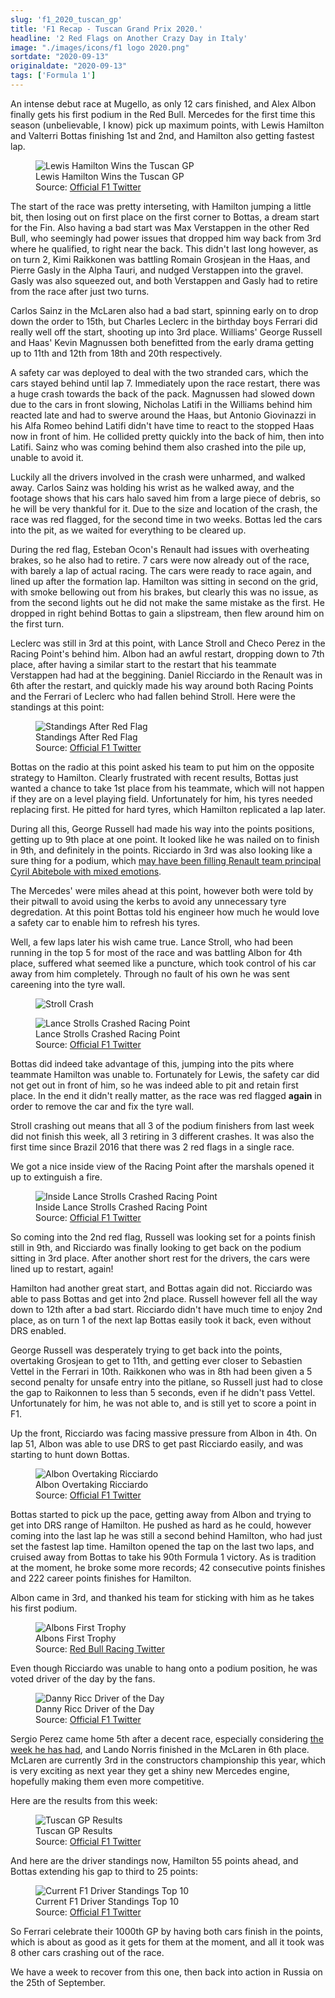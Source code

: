 ```yaml
---
slug: 'f1_2020_tuscan_gp'
title: 'F1 Recap - Tuscan Grand Prix 2020.'
headline: '2 Red Flags on Another Crazy Day in Italy'
image: "./images/icons/f1 logo 2020.png"
sortdate: "2020-09-13"
originaldate: "2020-09-13"
tags: ['Formula 1']
---
```


An intense debut race at Mugello, as only 12 cars finished, and Alex Albon finally gets his first podium in the Red Bull. Mercedes for the first time this season (unbelievable, I know) pick up maximum points, with Lewis Hamilton and Valterri Bottas finishing 1st and 2nd, and Hamilton also getting fastest lap.

<div id="imageDiv">
    <figure>
        <img src="https://joshlearningtocode.files.wordpress.com/2020/09/f1-2020-tuscan-gp-lewis-wins.jpg" alt="Lewis Hamilton Wins the Tuscan GP">
        <figcaption>Lewis Hamilton Wins the Tuscan GP</figcaption>
        <figcaption>Source: <a href="https://twitter.com/F1" target="_blank">Official F1 Twitter</a></figcaption>
    </figure>
</div>

The start of the race was pretty interseting, with Hamilton jumping a little bit, then losing out on first place on the first corner to Bottas, a dream start for the Fin. Also having a bad start was Max Verstappen in the other Red Bull, who seemingly had power issues that dropped him way back from 3rd where he qualified, to right near the back. This didn't last long however, as on turn 2, Kimi Raikkonen was battling Romain Grosjean in the Haas, and Pierre Gasly in the Alpha Tauri, and nudged Verstappen into the gravel. Gasly was also squeezed out, and both Verstappen and Gasly had to retire from the race after just two turns. 

<div id="imageDiv">
    <p class="tweetToEmbed" style="display: none;">1305186981325025288</p>
</div>

Carlos Sainz in the McLaren also had a bad start, spinning early on to drop down the order to 15th, but Charles Leclerc in the birthday boys Ferrari did really well off the start, shooting up into 3rd place. Williams' George Russell and Haas' Kevin Magnussen both benefitted from the early drama getting up to 11th and 12th from 18th and 20th respectively.

A safety car was deployed to deal with the two stranded cars, which the cars stayed behind until lap 7. Immediately upon the race restart, there was a huge crash towards the back of the pack. Magnussen had slowed down due to the cars in front slowing, Nicholas Latifi in the Williams behind him reacted late and had to swerve around the Haas, but Antonio Giovinazzi in his Alfa Romeo behind Latifi didn't have time to react to the stopped Haas now in front of him. He collided pretty quickly into the back of him, then into Latifi. Sainz who was coming behind them also crashed into the pile up, unable to avoid it.

<div id="imageDiv">
    <p class="tweetToEmbed" style="display: none;">1305176355471065089</p>
</div>

Luckily all the drivers involved in the crash were unharmed, and walked away. Carlos Sainz was holding his wrist as he walked away, and the footage shows that his cars halo saved him from a large piece of debris, so he will be very thankful for it. Due to the size and location of the crash, the race was red flagged, for the second time in two weeks. Bottas led the cars into the pit, as we waited for everything to be cleared up. 

During the red flag, Esteban Ocon's Renault had issues with overheating brakes, so he also had to retire. 7 cars were now already out of the race, with barely a lap of actual racing. The cars were ready to race again, and lined up after the formation lap. Hamilton was sitting in second on the grid, with smoke bellowing out from his brakes, but clearly this was no issue, as from the second lights out he did not make the same mistake as the first. He dropped in right behind Bottas to gain a slipstream, then flew around him on the first turn.

Leclerc was still in 3rd at this point, with Lance Stroll and Checo Perez in the Racing Point's behind him. Albon had an awful restart, dropping down to 7th place, after having a similar start to the restart that his teammate Verstappen had had at the beggining. Daniel Ricciardo in the Renault was in 6th after the restart, and quickly made his way around both Racing Points and the Ferrari of Leclerc who had fallen behind Stroll. Here were the standings at this point:

<div id="imageDiv">
    <figure>
        <img src="https://joshlearningtocode.files.wordpress.com/2020/09/f1-2020-tuscan-gp-race-standings-after-red-flag.jpg" alt="Standings After Red Flag">
        <figcaption>Standings After Red Flag</figcaption>
        <figcaption>Source: <a href="https://twitter.com/F1" target="_blank">Official F1 Twitter</a></figcaption>
    </figure>
</div>

Bottas on the radio at this point asked his team to put him on the opposite strategy to Hamilton. Clearly frustrated with recent results, Bottas just wanted a chance to take 1st place from his teammate, which will not happen if they are on a level playing field. Unfortunately for him, his tyres needed replacing first. He pitted for hard tyres, which Hamilton replicated a lap later. 

During all this, George Russell had made his way into the points positions, getting up to 9th place at one point. It looked like he was nailed on to finish in 9th, and definitely in the points. Ricciardo in 3rd was also looking like a sure thing for a podium, which <a target="_blank" href="https://www.formula1.com/en/latest/article.he-chooses-placement-but-i-choose-the-design-ricciardo-reveals-tattoo-bet.1XiqmTbs2WoB4Xbb8jeCNC.html">may have been filling Renault team principal Cyril Abitebole with mixed emotions</a>. 

The Mercedes' were miles ahead at this point, however both were told by their pitwall to avoid using the kerbs to avoid any unnecessary tyre degredation. At this point Bottas told his engineer how much he would love a safety car to enable him to refresh his tyres. 

Well, a few laps later his wish came true. Lance Stroll, who had been running in the top 5 for most of the race and was battling Albon for 4th place, suffered what seemed like a puncture, which took control of his car away from him completely. Through no fault of his own he was sent careening into the tyre wall. 

<div id="imageDiv">
    <figure>
        <img src="https://joshlearningtocode.files.wordpress.com/2020/09/f1-2020-tuscan-gp-strolls-crash.gif" alt="Stroll Crash">
    </figure>
</div>

<div id="imageDiv">
    <figure>
        <img src="https://joshlearningtocode.files.wordpress.com/2020/09/f1-2020-tuscan-gp-strolls-crashed-car.jpg" alt="Lance Strolls Crashed Racing Point">
        <figcaption>Lance Strolls Crashed Racing Point</figcaption>
        <figcaption>Source: <a href="https://twitter.com/F1" target="_blank">Official F1 Twitter</a></figcaption>
    </figure>
</div>

Bottas did indeed take advantage of this, jumping into the pits where teammate Hamilton was unable to. Fortunately for Lewis, the safety car did not get out in front of him, so he was indeed able to pit and retain first place. In the end it didn't really matter, as the race was red flagged **again** in order to remove the car and fix the tyre wall.

Stroll crashing out means that all 3 of the podium finishers from last week did not finish this week, all 3 retiring in 3 different crashes. It was also the first time since Brazil 2016 that there was 2 red flags in a single race. 

We got a nice inside view of the Racing Point after the marshals opened it up to extinguish a fire.

<div id="imageDiv">
    <figure>
        <img src="https://joshlearningtocode.files.wordpress.com/2020/09/f1-2020-tuscan-gp-strolls-crashed-car-insides.jpg" alt="Inside Lance Strolls Crashed Racing Point">
        <figcaption>Inside Lance Strolls Crashed Racing Point</figcaption>
        <figcaption>Source: <a href="https://twitter.com/F1" target="_blank">Official F1 Twitter</a></figcaption>
    </figure>
</div>

So coming into the 2nd red flag, Russell was looking set for a points finish still in 9th, and Ricciardo was finally looking to get back on the podium sitting in 3rd place. After another short rest for the drivers, the cars were lined up to restart, again!

Hamilton had another great start, and Bottas again did not. Ricciardo was able to pass Bottas and get into 2nd place. Russell however fell all the way down to 12th after a bad start. Ricciardo didn't have much time to enjoy 2nd place, as on turn 1 of the next lap Bottas easily took it back, even without DRS enabled. 

George Russell was desperately trying to get back into the points, overtaking Grosjean to get to 11th, and getting ever closer to Sebastien Vettel in the Ferrari in 10th. Raikkonen who was in 8th had been given a 5 second penalty for unsafe entry into the pitlane, so Russell just had to close the gap to Raikonnen to less than 5 seconds, even if he didn't pass Vettel. Unfortunately for him, he was not able to, and is still yet to score a point in F1. 

Up the front, Ricciardo was facing massive pressure from Albon in 4th. On lap 51, Albon was able to use DRS to get past Ricciardo easily, and was starting to hunt down Bottas. 

<div id="imageDiv">
    <figure>
        <img src="https://joshlearningtocode.files.wordpress.com/2020/09/f1-2020-tuscan-gp-albon-overtaking-ricciardo.jpg" alt="Albon Overtaking Ricciardo">
        <figcaption>Albon Overtaking Ricciardo</figcaption>
        <figcaption>Source: <a href="https://twitter.com/F1" target="_blank">Official F1 Twitter</a></figcaption>
    </figure>
</div>

<div id="imageDiv">
    <p class="tweetToEmbed" style="display: none;">1305199564379402241</p>
</div>

Bottas started to pick up the pace, getting away from Albon and trying to get into DRS range of Hamilton. He pushed as hard as he could, however coming into the last lap he was still a second behind Hamilton, who had just set the fastest lap time. Hamilton opened the tap on the last two laps, and cruised away from Bottas to take his 90th Formula 1 victory. As is tradition at the moment, he broke some more records; 42 consecutive points finishes and 222 career points finishes for Hamilton.

Albon came in 3rd, and thanked his team for sticking with him as he takes his first podium. 

<div id="imageDiv">
    <figure>
        <img src="https://joshlearningtocode.files.wordpress.com/2020/09/f1-2020-tuscan-gp-alex-trophy.jpg" alt="Albons First Trophy">
        <figcaption>Albons First Trophy</figcaption>
        <figcaption>Source: <a href="https://twitter.com/redbullracing" target="_blank">Red Bull Racing Twitter</a></figcaption>
    </figure>
</div>

Even though Ricciardo was unable to hang onto a podium position, he was voted driver of the day by the fans.

<div id="imageDiv">
    <figure>
        <img src="https://joshlearningtocode.files.wordpress.com/2020/09/f1-2020-tuscan-gp-danny-ricc-dotd.jpg" alt="Danny Ricc Driver of the Day">
        <figcaption>Danny Ricc Driver of the Day</figcaption>
        <figcaption>Source: <a href="https://twitter.com/F1" target="_blank">Official F1 Twitter</a></figcaption>
    </figure>
</div>

Sergio Perez came home 5th after a decent race, especially considering <a target="_blank" href="https://www.formula1.com/en/latest/article.nobody-told-me-anything-perez-weighs-up-future-as-he-admits-surprise-at.77PgjTCq2cVm5Hvvv6CXVi.html">the week he has had</a>, and Lando Norris finished in the McLaren in 6th place. McLaren are currently 3rd in the constructors championship this year, which is very exciting as next year they get a shiny new Mercedes engine, hopefully making them even more competitive.

Here are the results from this week:

<div id="imageDiv">
    <figure>
        <img src="https://joshlearningtocode.files.wordpress.com/2020/09/f1-2020-tuscan-gp-race-results.jpg" alt="Tuscan GP Results">
        <figcaption>Tuscan GP Results</figcaption>
        <figcaption>Source: <a href="https://twitter.com/F1" target="_blank">Official F1 Twitter</a></figcaption>
    </figure>
</div>

And here are the driver standings now, Hamilton 55 points ahead, and Bottas extending his gap to third to 25 points:

<div id="imageDiv">
    <figure>
        <img src="https://joshlearningtocode.files.wordpress.com/2020/09/f1-2020-tuscan-gp-standings.jpg" alt="Current F1 Driver Standings Top 10">
        <figcaption>Current F1 Driver Standings Top 10</figcaption>
        <figcaption>Source: <a href="https://twitter.com/F1" target="_blank">Official F1 Twitter</a></figcaption>
    </figure>
</div>


So Ferrari celebrate their 1000th GP by having both cars finish in the points, which is about as good as it gets for them at the moment, and all it took was 8 other cars crashing out of the race.

We have a week to recover from this one, then back into action in Russia on the 25th of September.
